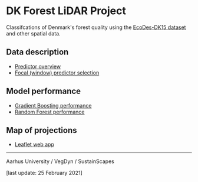 # DK Forest LiDAR Project
Classifcations of Denmark's forest quality using the [EcoDes-DK15 dataset](https://github.com/jakobjassmann/ecodes-dk-lidar) and other spatial data.

## Data description
- [Predictor overview](data_overview.html)
- [Focal (window) predictor selection](focal_var_selection.html)

## Model performance
- [Gradient Boosting performance](gbm_models_performance.html)
- [Random Forest performance](ranger_models_performance.html)

## Map of projections
- [Leaflet web app](data_vis.html)

---
Aarhus University / VegDyn / SustainScapes

[last update: 25 February 2021]

